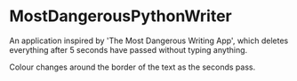 # MostDangerousPythonWriter
An application inspired by 'The Most Dangerous Writing App', which deletes everything after 5 seconds have passed without typing anything.

Colour changes around the border of the text as the seconds pass.
